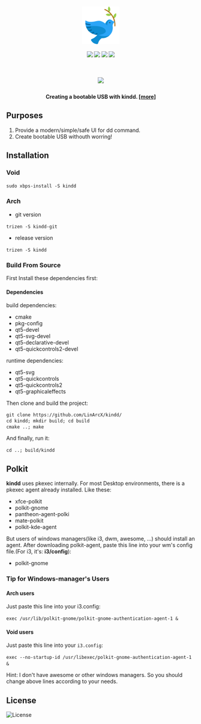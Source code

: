 <h4 align="center">
    <img src="assets/appconf/kindd.svg" align="center" width="100"/>
</h4>

<h4 align="center">
    <img src="https://img.shields.io/travis/LinArcX/kindd"/>  <img src="https://img.shields.io/github/tag/LinArcX/kindd.svg?colorB=green"/>  <img src="https://img.shields.io/github/repo-size/LinArcX/kindd.svg"/>  <img src="https://img.shields.io/github/languages/top/LinArcX/kindd.svg"/>
</h4>

<h1 align="center">
    <a href="https://gist.githubusercontent.com/LinArcX/4dde221ebf32b852586c65ecffdaa67f/raw/5846037655687b2e16f733eff2ca593fbce108f4/process.png"><img src="https://gist.githubusercontent.com/LinArcX/4dde221ebf32b852586c65ecffdaa67f/raw/5846037655687b2e16f733eff2ca593fbce108f4/process.png"></a>
    <br/>
    <h4 align="center">Creating a bootable USB with kindd. <a href="https://github.com/LinArcX/kindd/issues/10">[more]</a></h4>
</h1>

## Purposes
1. Provide a modern/simple/safe UI for dd command.
2. Create bootable USB withouth worring!

## Installation
### Void
`sudo xbps-install -S kindd`

### Arch
- git version

`trizen -S kindd-git`

- release version

`trizen -S kindd`

### Build From Source
First Install these dependencies first:

#### Dependencies
build dependencies:
- cmake
- pkg-config
- qt5-devel
- qt5-svg-devel
- qt5-declarative-devel
- qt5-quickcontrols2-devel

runtime dependencies:
- qt5-svg
- qt5-quickcontrols
- qt5-quickcontrols2
- qt5-graphicaleffects

Then clone and build the project:

```
git clone https://github.com/LinArcX/kindd/
cd kindd; mkdir build; cd build
cmake ..; make
```

And finally, run it:

`cd ..; build/kindd`

## Polkit
**kindd** uses pkexec internally. For most Desktop environments, there is a pkexec agent already installed. Like these:
- xfce-polkit
- polkit-gnome
- pantheon-agent-polki
- mate-polkit
- polkit-kde-agent

But users of windows managers(like i3, dwm, awesome, ...) should install an agent. After downloading polkit-agent, paste this line into your wm's config file.(For i3, it's: __i3/config__):

- polkit-gnome
### Tip for Windows-manager's Users

#### Arch users
Just paste this line into your i3.config:

`exec /usr/lib/polkit-gnome/polkit-gnome-authentication-agent-1 &`

#### Void users
Just paste this line into your `i3.config`:

`exec --no-startup-id /usr/libexec/polkit-gnome-authentication-agent-1 &`

Hint: I don't have awesome or other windows managers. So you should change above lines according to your needs.

## License
![License](https://img.shields.io/github/license/LinArcX/kindd.svg)
